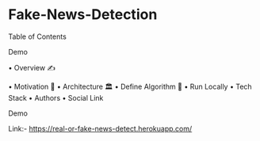 # Fake-News-Detection

Table of Contents

Demo

• Overview ✍️

• Motivation 💪
• Architecture 🏛
• Define Algorithm 🧠
• Run Locally
• Tech Stack
• Authors
• Social Link

Demo

Link:- https://real-or-fake-news-detect.herokuapp.com/
